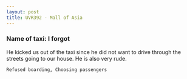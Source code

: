 ```yaml
---
layout: post
title: UVR392 - Mall of Asia
---
```


### Name of taxi: I forgot

He kicked us out of the taxi since he did not want to drive through the streets going to our house. He is also very rude. 

```Refused boarding, Choosing passengers```
